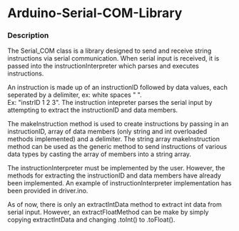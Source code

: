 # Arduino-Serial-COM-Library 
<h3> Description </h3>

The Serial_COM class is a library designed to send and receive string instructions via serial communication. When serial input is received, it is passed into the instructionInterpreter which parses and executes instructions. 

An instruction is made up of an instructionID followed by data values, each seperated by a delimiter, ex: white spaces " ".  
Ex: "instrID 1 2 3". The instruction intepreter parses the serial input by attempting to extract the instructionID and data members.

The makeInstruction method is used to create instructions by passing in an instructionID, array of data members (only string and int overloaded methods implemented) and a delimiter. The string array makeInstruction method can be used as the generic method to send instructions of various data types by casting the array of members into a string array. 

The instructionInterpreter must be implemented by the user. However, the methods for extracting the instructionID and data members have already been implemented. An example of instructionInterpreter implementation has been provided in driver.ino.

As of now, there is only an extractIntData method to extract int data from serial input. However, an extractFloatMethod can be make by simply copying extractIntData and changing .toInt() to .toFloat().
